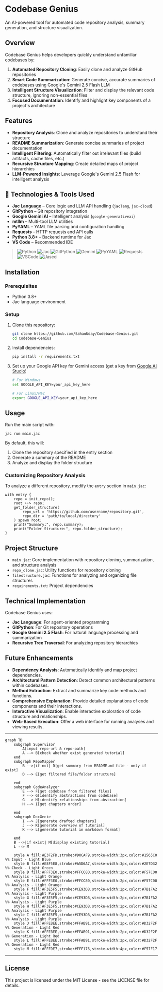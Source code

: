# Codebase Genius

An AI-powered tool for automated code repository analysis, summary generation, and structure visualization.

## Overview

Codebase Genius helps developers quickly understand unfamiliar codebases by:

1. **Automated Repository Cloning**: Easily clone and analyze GitHub repositories
2. **Smart Code Summarization**: Generate concise, accurate summaries of codebases using Google's Gemini 2.5 Flash LLM
3. **Intelligent Structure Visualization**: Filter and display the relevant code structure, ignoring non-essential files
4. **Focused Documentation**: Identify and highlight key components of a project's architecture

## Features

- **Repository Analysis**: Clone and analyze repositories to understand their structure
- **README Summarization**: Generate concise summaries of project documentation
- **Intelligent Filtering**: Automatically filter out irrelevant files (build artifacts, cache files, etc.)
- **Recursive Structure Mapping**: Create detailed maps of project hierarchies
- **LLM-Powered Insights**: Leverage Google's Gemini 2.5 Flash for intelligent analysis

## 🔧 Technologies & Tools Used

* **Jac Language** – Core logic and LLM API handling (`jaclang`, `jac-cloud`)
* **GitPython** – Git repository integration
* **Google Gemini AI** – Intelligent analysis (`google-generativeai`)
* **mtllm** – Multi-tool LLM utilities
* **PyYAML** – YAML file parsing and configuration handling
* **Requests** – HTTP requests and API calls
* **Python 3.8+** – Backend runtime for Jac
* **VS Code** – Recommended IDE

> ![Python](https://img.shields.io/badge/python-3670A0?logo=python&logoColor=FFFF00)
> ![Jac](https://img.shields.io/badge/JacLang-%23009b77.svg?logoColor=white)
> ![GitPython](https://img.shields.io/badge/GitPython-%23F05032?logo=git&logoColor=white)
> ![Gemini](https://img.shields.io/badge/Gemini_AI-%2300AEEF?logo=google&logoColor=white)
> ![PyYAML](https://img.shields.io/badge/PyYAML-%23008BB9)
> ![Requests](https://img.shields.io/badge/Requests-%23000000)
> ![VSCode](https://img.shields.io/badge/VS%20Code-007ACC?logo=visualstudiocode&logoColor=white)
> ![Jaseci](https://img.shields.io/badge/Jaseci_Runtime-%23FF6600?logoColor=white)

## Installation

### Prerequisites

- Python 3.8+
- Jac language environment

### Setup

1. Clone this repository:
   ```bash
   git clone https://github.com/SahanUday/Codebase-Genius.git
   cd Codebase-Genius
   ```

2. Install dependencies:
   ```bash
   pip install -r requirements.txt
   ```

3. Set up your Google API key for Gemini access (get a key from [Google AI Studio](https://makersuite.google.com/))
   ```bash
   # For Windows
   set GOOGLE_API_KEY=your_api_key_here
   
   # For Linux/Mac
   export GOOGLE_API_KEY=your_api_key_here
   ```

## Usage

Run the main script with:

```bash
jac run main.jac
```

By default, this will:
1. Clone the repository specified in the entry section
2. Generate a summary of the README
3. Analyze and display the folder structure

### Customizing Repository Analysis

To analyze a different repository, modify the `entry` section in `main.jac`:

```jac
with entry {
    repo = init_repo();
    root ++> repo;
    get_folder_structure(
        repo_url = 'https://github.com/username/repository.git',
        repo_dir = 'path/to/local/directory'
    ) spawn root;
    print("Summary:", repo.summary);
    print("Folder Structure:", repo.folder_structure);
}
```

## Project Structure

- `main.jac`: Core implementation with repository cloning, summarization, and structure analysis
- `repo_clone.jac`: Utility functions for repository cloning
- `filestructure.jac`: Functions for analyzing and organizing file structures
- `requirements.txt`: Project dependencies

## Technical Implementation

Codebase Genius uses:
- **Jac Language**: For agent-oriented programming
- **GitPython**: For Git repository operations
- **Google Gemini 2.5 Flash**: For natural language processing and summarization
- **Recursive Tree Traversal**: For analyzing repository hierarchies

## Future Enhancements

- **Dependency Analysis**: Automatically identify and map project dependencies.
- **Architectural Pattern Detection**: Detect common architectural patterns within codebases.
- **Method Extraction**: Extract and summarize key code methods and functions.
- **Comprehensive Explanation**: Provide detailed explanations of code components and their interactions.
- **Interactive Visualization**: Enable interactive exploration of code structure and relationships.
- **Web-Based Execution**: Offer a web interface for running analyses and viewing results.

---
``` mermaid
graph TD
    subgraph Supervisor
        A[input repo-url & repo-path]
        A --> B[check whether exist generated tutorial]
    end
    subgraph RepoMapper
        B -->|if not| D[get summary from README.md file - only if exist]
        D --> E[get filtered file/folder structure]

    end
    subgraph CodeAnalyzer
        E --> F[get codebase from filtered files]
        F --> G[identify abstractions from codebase]
        G --> H[identify relationships from abstraction]
        H --> I[get chapters order]

    end
    subgraph DocGenie
        I --> J[generate drafted chapters]
        J --> K[generate overview of tutorial]
        K --> L[generate tutorial in markdown format]

    end
    B -->|if exist| M[display existing tutorial]
    L --> M

    style A fill:#E3F2FD,stroke:#90CAF9,stroke-width:3px,color:#1565C0        %% Input - Light Blue
    style B fill:#E8F5E8,stroke:#A5D6A7,stroke-width:3px,color:#2E7D32        %% Check - Light Green
    style D fill:#FFF3E0,stroke:#FFCC80,stroke-width:2px,color:#F57C00        %% Analysis - Light Orange
    style E fill:#FFF3E0,stroke:#FFCC80,stroke-width:2px,color:#F57C00        %% Analysis - Light Orange
    style F fill:#F3E5F5,stroke:#CE93D8,stroke-width:2px,color:#7B1FA2        %% Analysis - Light Purple
    style G fill:#F3E5F5,stroke:#CE93D8,stroke-width:2px,color:#7B1FA2        %% Analysis - Light Purple
    style H fill:#F3E5F5,stroke:#CE93D8,stroke-width:2px,color:#7B1FA2        %% Analysis - Light Purple
    style I fill:#F3E5F5,stroke:#CE93D8,stroke-width:2px,color:#7B1FA2        %% Analysis - Light Purple
    style J fill:#FFEBEE,stroke:#FFAB91,stroke-width:2px,color:#D32F2F        %% Generation - Light Red
    style K fill:#FFEBEE,stroke:#FFAB91,stroke-width:2px,color:#D32F2F        %% Generation - Light Red
    style L fill:#FFEBEE,stroke:#FFAB91,stroke-width:2px,color:#D32F2F        %% Generation - Light Red
    style M fill:#FFFDE7,stroke:#FFF176,stroke-width:4px,color:#F57F17 
```
---

## License

This project is licensed under the MIT License - see the LICENSE file for details.
